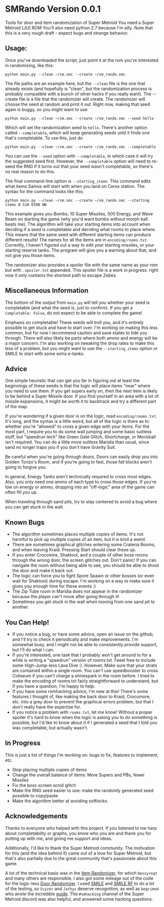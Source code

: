 # SMRando Version 0.0.1
Tools for door and item randomization of Super Metroid
You need a Super Metroid [JU] ROM
You'll also need python 2.7 because I'm silly.
Note that this is a very rough draft - expect bugs and strange behavior.

## Usage:
Once you've downloaded the script, just point it at the rom you're interested in randomizing, like this:

    python main.py --clean ~/sm.smc --create ~/sm_rando.smc

The file paths are an example here, but the `--clean` file is the one that already exists (and hopefully is "clean", but the randomization process is probably compatible with a bunch of other hacks if you really want). The --create file is a file that the randomizer will create. The randomizer will choose the seed at random and print it out. Right now, making that seed again is buggy, so you might want to use

    python main.py --clean ~/sm.smc --create ~/sm_rando.smc --seed hello

Which will set the randomization seed to `hello`. There's another option called `--completable`, which will keep generating seeds until it finds one that's completable. To use this, just do

    python main.py --clean ~/sm.smc --create ~/sm_rando.smc --completable

You can use the `--seed` option with `--completable`, in which case it will try the suggested seed first. However, the `--completable` option will need to re-seed the RNG if it turns out that your seed wasn't completable, so there's no real reason to do this.

The final command-line option is `--starting_items`. This command edits what items Samus will start with when you land on Ceres station. The syntax for the command looks like this:

    python main.py --clean ~/sm.smc --create ~/sm_rando.smc --starting items B S10 E500 WB

This example gives you Bombs, 10 Super Missiles, 500 Energy, and Wave Beam on starting the game (why you'd want bombs without morph ball beats me). The algorithm will take your starting items into account when deciding if a seed is completable and deciding what rooms to place where. This means that the same seed with different starting items can produce different results! The names for all the items are in `encoding/rooms.txt`. Currently, I haven't figured out a way to edit your starting missiles, or your starting reserve tanks. The program will give you a warning about that, and not give you those items.

The randomizer also provides a spoiler file with the same name as your rom but with `.spoiler.txt` appended. This spoiler file is a work in progress: right now it only contains the shortest path to escape Zebes.

## Miscellaneous Information
The bottom of the output from `main.py` will tell you whether your seed is completable (and what the seed is, just to confirm). If you get a `Completable: False`, do not expect to be able to complete the game!

Emphasis on completable! These seeds will troll you, and it's entirely possible to get stuck and have to start over. I'm working on making this less common, but for now I recommend caution and save states to tide you through. There will also likely be parts where both ammo and energy will be a major concern. I'm also working on tweaking the drop rates to make this less of a problem, but you might want to use the `--starting_items` option or SMILE to start with some extra e-tanks.

## Advice
One simple heuristic that can get you far in figuring out at least the beginnings of these seeds is that the logic will place items "near" where you need to use them. If you get supers early on, then the next item is likely to be behind a Super Missile door. If you find yourself in an area with a lot of missile expansions, it might be worth it to backtrack and try a different part of the map.

If you're wondering if a given door is on the logic, read `encoding/rooms.txt`. It's long, and the syntax is a little weird, but all of the logic is there as to whether you're "allowed" to cross a given edge with your items. For the most part, I require you to do some wall jumping and some basic suitless stuff, but "speedrun tech" like Green Gate Glitch, Shortcharge, or Mockball isn't required. You can do a little more suitless Maridia than usual, since sand no longer traps you if you don't have Gravity Suit.

Be careful when you're going through doors. Doors can easily drop you into Golden Torizo's Room, and if you're going to fast, those fall blocks aren't going to forgive you.

In general, Energy Tanks aren't technically required to cross most edges. Also, you only need one ammo of each type to cross those edges. If you're low on energy or ammo, dropping into an "off-logic" area of the game can often fill you up.

When traveling through sand pits, try to stay centered to avoid a bug where you can get stuck in the wall.

## Known Bugs
* The algorithm sometimes places multiple copies of items. It's not harmful to pick up multiple copies of an item, but it is kind a weird.
* There are sometimes graphical glitches entering some Crateria Rooms, and when leaving Kraid. Pressing Start should clear these up.
* If you enter Crocomire, Shaktool, and a couple of other boss rooms through the wrong door, the screen glitches out. Don't panic! If you can navigate the room without being able to see, you should be able to shoot the door and make it back out.
* The logic can force you to fight Spore Spawn or other bosses (or even wait for Shaktool) during escape. I'm working on a way to make sure it gives you enough time for these events :)
* The Zip Tube room in Maridia does not appear in the randomizer because the player can't move after going through it!
* Sometimes you get stuck in the wall when moving from one sand pit to another.

## You Can Help!
* If you notice a bug, or have some advice, open an issue on the github, and I'll try to check it periodically and make improvements. I'm somewhat busy, and I might not be able to consistently provide support, but I'll do what I can.
* If you're interested, one task that I probably won't get around to for a while is writing a "speedrun" version of rooms.txt. Feeel free to include some High-Jump-less Lava Dive :). However, Make sure that your strats are contained within a single room. You can't use speedbooster to cross Coliseum if you can't charge a shinespark in the room before. I tried to make the encoding of rooms.txt fairly straightforward to understand, but if you have a question, I'm happy to help.
* If you have some romhacking advice, I'm new at this! There's some features I thought of, like making the back door to Kraid, Crocomore, etc. into a grey door to prevent the graphical errors problem, but that I don't really have the expertise for.
* If you notice a problem with `rooms.txt`, let me know! Without a proper spoiler it's hard to know when the logic is asking you to do something is possible, but I'd like to know about it if I generated a seed that I told you was completable, but actually wasn't.

## In Progress
This is just a list of things I'm working on: bugs to fix, features to implement, etc.
* Stop placing multiple copies of items
* Change the overall balance of items: More Supers and PBs, fewer Missiles
* Fix the boss screen scroll glitch
* Make the RNG seed easier to use: make the randomly generated seed possible to copy/paste
* Make the algorithm better at avoiding softlocks.

## Acknowledgements
Thanks to everyone who helped with this project. If you listened to me harp about completability or graphs, you know who you are and thank you for putting up with me, and giving me support and ideas.

Additionally, I'd like to thank the Super Metroid community. The motivation for this (and the idea behind it) came out of a love for Super Metroid, but that's also partially due to the great community that's passionate about this game.

A lot of the technical basis was in the [Item Randomizer](https://dessyreqt.github.io/smrandomizer/), for which `Dessyreqt` and many others are responsible. I also got some mileage out of the code for the logic-less [Door Randomizer](https://smdoor.codeplex.com/). I used [SMILE](http://metroidconstruction.com/resource.php?id=63) and [SMILE RF](http://forum.metroidconstruction.com/index.php?topic=3575.0) to do a lot of the testing, so `Scyzer` and `Jathys` deserve recognition, as well as `begrimed` who wrote the incredible [guide](http://www.metroidconstruction.com/SMMM/). The `#smhacking` channel of the Super Metroid discord was also helpful, and answered some hacking questions.
